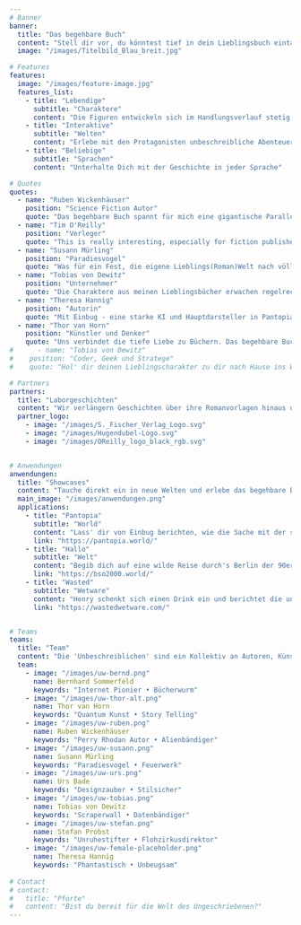```yaml
---
# Banner
banner:
  title: "Das begehbare Buch"
  content: "Stell dir vor, du könntest tief in dein Lieblingsbuch eintauchen. Jede Frage beantwortet bekommen. Jeden Winkel der Geschichte nochmal neu ausloten und noch einen Schritt weiter gehen. Einzig deine Phantasie ist das Limit."
  image: "/images/Titelbild_Blau_breit.jpg"

# Features
features:
  image: "/images/feature-image.jpg"
  features_list:
    - title: "Lebendige"
      subtitle: "Charaktere"
      content: "Die Figuren entwickeln sich im Handlungsverlauf stetig weiter"
    - title: "Interaktive"
      subtitle: "Welten"
      content: "Erlebe mit den Protagonisten unbeschreibliche Abenteuer"
    - title: "Beliebige"
      subtitle: "Sprachen"
      content: "Unterhalte Dich mit der Geschichte in jeder Sprache"

# Quotes
quotes:
  - name: "Ruben Wickenhäuser"
    position: "Science Fiction Autor"
    quote: "Das begehbare Buch spannt für mich eine gigantische Parallelwelt auf, voll von kleinen Irritationen und Störungen. Allein diesen nachzuspüren und sie zu entdecken ist ein unvergleichliches Abenteuer."
  - name: "Tim O'Reilly"
    position: "Verleger"
    quote: "This is really interesting, especially for fiction publishers and for booksellers because of its gamified aspects and the ability to explore a book before you buy. You’ve done a good job on creating something that’s fun as well as useful."
  - name: "Susann Mürling"
    position: "Paradiesvogel"
    quote: "Was für ein Fest, die eigene Lieblings(Roman)Welt nach völlig neuen Dingen zu durchstöbern, Verbindungen zur echten Welt herzustellen oder jede beliebige Frage aus der Feder des Autors beantwortet zu bekommen."
  - name: "Tobias von Dewitz"
    position: "Unternehmer"
    quote: "Die Charaktere aus meinen Lieblingsbücher erwachen regelrecht zum Leben, als ob sie in real neben mir sitzen würden. Sie verhalten sich und fühlen sich an, als ob der Autor selbst im Hintergrund die unsichtbaren Fäden an ihnen ziehen würde."
  - name: "Theresa Hannig"
    position: "Autorin"
    quote: "Mit Einbug - eine starke KI und Hauptdarsteller in Pantopia - zum ersten Mal ein Gespräch über meine eigene Geschichte führen zu können war unbeschreiblich."
  - name: "Thor van Horn"
    position: "Künstler und Denker"
    quote: "Uns verbindet die tiefe Liebe zu Büchern. Das begehbare Buch ist für mich wie ein Portal in ein neues Universum."
#      - name: "Tobias von Dewitz"
#    position: "Coder, Geek und Stratege"
#    quote: "Hol' dir deinen Lieblingscharakter zu dir nach Hause ins Wohnzimmer und starte eine wildes Abenteuer durch Raum und Zeit. Einfach genial."

# Partners
partners:
  title: "Laborgeschichten"
  content: "Wir verlängern Geschichten über ihre Romanvorlagen hinaus und verleihen den Protagonisten eine spielerische Persönlichkeit. Von Science Fiction über Phantastik bis zu Fachbüchern tüfteln wir gerne für euch an spannenden Showcases und wegweisenden Leuchttürmen."
  partner_logo:
    - image: "/images/S._Fischer_Verlag_Logo.svg"
    - image: "/images/Hugendubel-Logo.svg"
    - image: "/images/OReilly_logo_black_rgb.svg"


# Anwendungen
anwendungen:
  title: "Showcases"
  content: "Tauche direkt ein in neue Welten und erlebe das begehbare Buch."
  main_image: "/images/anwendungen.png"
  applications:
    - title: "Pantopia"
      subtitle: "World"
      content: "Lass' dir von Einbug berichten, wie die Sache mit der starken KI gut ausgegangen ist."
      link: "https://pantopia.world/"
    - title: "Hallo"
      subtitle: "Welt"
      content: "Begib dich auf eine wilde Reise durch's Berlin der 90er Jahre in die Pionierzeit des Internets."
      link: "https://bso2000.world/"
    - title: "Wasted"
      subtitle: "Wetware"
      content: "Henry schenkt sich einen Drink ein und berichtet die ungeschönten Daily News aus der KI Welt."
      link: "https://wastedwetware.com/"


# Teams
teams:
  title: "Team"
  content: "Die 'Unbeschreiblichen' sind ein Kollektiv an Autoren, Künstlern, Denkern und Machern. Vereint durch unsere Leidenschaft für Bücher verlängern wir deren Geschichten in einer nie zuvor erlebten Art."
  team:
    - image: "/images/uw-bernd.png"
      name: Bernhard Sommerfeld
      keywords: "Internet Pionier • Bücherwurm"
    - image: "/images/uw-thor-alt.png"
      name: Thor van Horn
      keywords: "Quantum Kunst • Story Telling"
    - image: "/images/uw-ruben.png"
      name: Ruben Wickenhäuser
      keywords: "Perry Rhodan Autor • Alienbändiger"
    - image: "/images/uw-susann.png"
      name: Susann Mürling
      keywords: "Paradiesvogel • Feuerwerk"
    - image: "/images/uw-urs.png"
      name: Urs Bade
      keywords: "Designzauber • Stilsicher"
    - image: "/images/uw-tobias.png"
      name: Tobias von Dewitz
      keywords: "Scraperwall • Datenbändiger"
    - image: "/images/uw-stefan.png"
      name: Stefan Probst
      keywords: "Unruhestifter • Flohzirkusdirektor"
    - image: "/images/uw-female-placeholder.png"
      name: Theresa Hannig
      keywords: "Phantastisch • Unbeugsam"
      
# Contact
# contact:
#   title: "Pforte"
#   content: "Bist du bereit für die Welt des Ungeschriebenen?"
---
```

